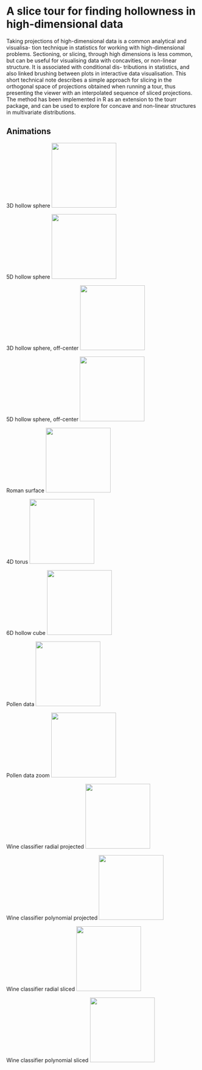 # A slice tour for finding hollowness in high-dimensional data

Taking projections of high-dimensional data is a common analytical and visualisa- tion technique in statistics for working with high-dimensional problems. Sectioning, or slicing, through high dimensions is less common, but can be useful for visualising data with concavities, or non-linear structure. It is associated with conditional dis- tributions in statistics, and also linked brushing between plots in interactive data visualisation. This short technical note describes a simple approach for slicing in the orthogonal space of projections obtained when running a tour, thus presenting the viewer with an interpolated sequence of sliced projections. The method has been implemented in R as an extension to the tourr package, and can be used to explore for concave and non-linear structures in multivariate distributions.

Animations
-------------

3D hollow sphere <img src="gifs/sphere-3-centered.gif" width="170"/>

5D hollow sphere <img src="gifs/sphere-5-centered.gif" width="170"/>

3D hollow sphere, off-center <img src="gifs/sphere-3-anchored.gif" width="170"/>

5D hollow sphere, off-center <img src="gifs/sphere-5-anchored.gif" width="170"/>

Roman surface <img src="gifs/roman-surface-centered.gif" width="170"/>

4D torus <img src="gifs/torus-4-centered.gif" width="170"/>

6D hollow cube <img src="gifs/cube-6-centered.gif" width="170"/>

Pollen data <img src="gifs/pollen.gif" width="170"/>

Pollen data zoom <img src="gifs/pollen-zoom.gif" width="170"/>

Wine classifier radial projected <img src="gifs/wine-radial-projected.gif" width="170"/>

Wine classifier polynomial projected <img src="gifs/wine-poly-projected.gif" width="170"/>

Wine classifier radial sliced <img src="gifs/wine-radial.gif" width="170"/>

Wine classifier polynomial sliced <img src="gifs/wine-poly.gif" width="170"/>

